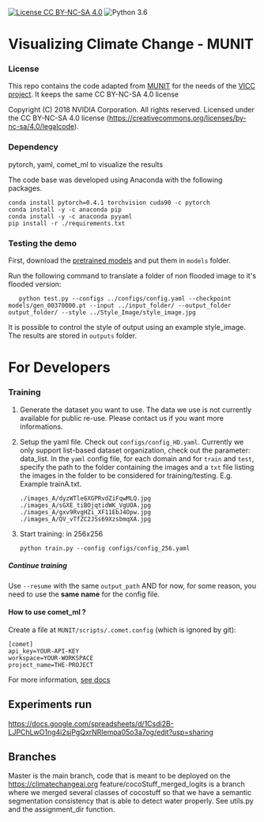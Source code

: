[![License CC BY-NC-SA 4.0](https://img.shields.io/badge/license-CC4.0-blue.svg)](https://raw.githubusercontent.com/NVIDIA/FastPhotoStyle/master/LICENSE.md)
![Python 3.6](https://img.shields.io/badge/python-3.6-green.svg)

# Visualizing Climate Change - MUNIT

### License

This repo contains the code adapted from [MUNIT](https://github.com/NVlabs/MUNIT) for the needs of the [VICC project](https://github.com/cc-ai/kdb). 
It keeps the same CC BY-NC-SA 4.0 license

Copyright (C) 2018 NVIDIA Corporation.  All rights reserved.
Licensed under the CC BY-NC-SA 4.0 license (https://creativecommons.org/licenses/by-nc-sa/4.0/legalcode). 

### Dependency


pytorch, yaml, comet_ml to visualize the results


The code base was developed using Anaconda with the following packages.
```
conda install pytorch=0.4.1 torchvision cuda90 -c pytorch
conda install -y -c anaconda pip
conda install -y -c anaconda pyyaml
pip install -r ./requirements.txt
```

### Testing the demo

First, download the [pretrained models](https://drive.google.com/open?id=1cSxke52PcYV00mzKjai3JSIAXN82w2O6) and put them in `models` folder.

Run the following command to translate a folder of non flooded image to it's flooded version:
``` 
   python test.py --configs ../configs/config.yaml --checkpoint models/gen_00370000.pt --input ../input_folder/ --output_folder output_folder/ --style ../Style_Image/style_image.jpg
```

It is possible to control the style of output using an example style_image. The results are stored in `outputs` folder.

# For Developers

### Training

1. Generate the dataset you want to use. The data we use is not currently available for public re-use. Please contact us if you want more informations.

2. Setup the yaml file. Check out `configs/config_HD.yaml`. Currently we only support list-based dataset organization, check out the parameter: data_list. In the `yaml` config file, for each domain and for `train` and `test`, specify the path to the folder containing the images and a `txt` file listing the images in the folder to be considered for training/testing. E.g.  
    Example trainA.txt.

    ```
    ./images_A/dyzWTle6XGPRvdZiFqwMLQ.jpg
    ./images_A/sGXE_tiBOjqtidWK_VgUOA.jpg
    ./images_A/gxv9RvgHZi_XF11EbJ4Opw.jpg
    ./images_A/QV_vTfZC2JSs69XzsbmqXA.jpg
    ```

3. Start training: in 256x256

    ```
    python train.py --config configs/config_256.yaml
    ```

##### Continue training

Use `--resume` with the same `output_path` AND for now, for some reason, you need to use the **same name** for the config file.

#### How to use comet_ml ?

Create a file at `MUNIT/scripts/.comet.config` (which is ignored by git):

```
[comet]
api_key=YOUR-API-KEY
workspace=YOUR-WORKSPACE
project_name=THE-PROJECT
```

For more information, [see docs](https://www.comet.ml/docs/python-sdk/advanced/#comet-configuration-variables)

## Experiments run

https://docs.google.com/spreadsheets/d/1Csdi2B-LJPChLwO1ng4i2sjPgQxrNRlempa05o3a7og/edit?usp=sharing


## Branches

Master is the main branch, code that is meant to be deployed on the https://climatechangeai.org
feature/cocoStuff_merged_logits is a branch where we merged several classes of cocostuff so that we have a semantic segmentation consistency that is able to detect water properly. See utils.py and the assignment_dir function. 
